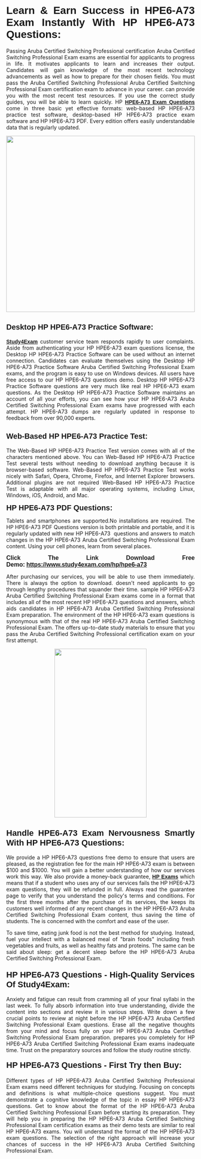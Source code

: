 <h1 style="text-align: justify;"><span style="font-family:Tahoma,Geneva,sans-serif;"><strong>Learn & Earn Success in HPE6-A73 Exam Instantly With HP HPE6-A73 Questions:</strong></span></h1>

<p style="text-align: justify;">Passing Aruba Certified Switching Professional certification Aruba Certified Switching Professional Exam exams are essential for applicants to progress in life. It motivates applicants to learn and increases their output. Candidates will gain knowledge of the most recent technology advancements as well as how to prepare for their chosen fields. You must pass the Aruba Certified Switching Professional Aruba Certified Switching Professional Exam certification exam to advance in your career. can provide you with the most recent test resources. If you use the correct study guides, you will be able to learn quickly. HP <a href="https://www.study4exam.com/hp/hpe6-a73" target="_blank"><span style="font-family:Tahoma,Geneva,sans-serif;"><strong>HPE6-A73 Exam Questions</strong></span></a> come in three basic yet effective formats: web-based HP HPE6-A73 practice test software, desktop-based HP HPE6-A73 practice exam software and HP HPE6-A73 PDF. Every edition offers easily understandable data that is regularly updated.</p>

<p style="text-align: justify;"><a href="https://www.study4exam.com/hp/hpe6-a73" target="_blank"><img alt="" src="https://lh3.googleusercontent.com/pw/AM-JKLVq_oPqfp0-n5zn4yqAoyjjcA2yO-jT5Cm68rj_xPcdsmakSaLzyxJ8unsRMKMdGkmOINvzyM17CwNHdrz3aK03FYcCewHDEYJs7lAvJLcrBifJ5qSpkhSIJgPhz-7dSY7ixq9ev6p4G2ds_VnujUaf=w1366-h530-no?authuser=0" style="width: 100%; height: 470px;" /></a></p>

<h2 style="text-align: justify;"><span style="font-family:Tahoma,Geneva,sans-serif;"><strong><span style="font-size:20px;">Desktop HP HPE6-A73 Practice Software:</span></strong></span></h2>

<p style="text-align: justify;"><a href="https://www.study4exam.com/" target="_blank"><span style="font-family:Tahoma,Geneva,sans-serif;"><strong>Study4Exam</strong></span></a> customer service team responds rapidly to user complaints. Aside from authenticating your HP HPE6-A73 exam questions license, the Desktop HP HPE6-A73 Practice Software can be used without an internet connection. Candidates can evaluate themselves using the Desktop HP HPE6-A73 Practice Software Aruba Certified Switching Professional Exam exams, and the program is easy to use on Windows devices. All users have free access to our HP HPE6-A73 questions demo. Desktop HP HPE6-A73 Practice Software questions are very much like real HP HPE6-A73 exam questions. As the Desktop HP HPE6-A73 Practice Software maintains an account of all your efforts, you can see how your HP HPE6-A73 Aruba Certified Switching Professional Exam exams have progressed with each attempt. HP HPE6-A73 dumps are regularly updated in response to feedback from over 90,000 experts.</p>

<h2 style="text-align: justify;"><strong><span style="font-family:Tahoma,Geneva,sans-serif;"><span style="font-size:20px;">Web-Based HP HPE6-A73 Practice Test:</span></span></strong></h2>

<p style="text-align: justify;">The Web-Based HP HPE6-A73 Practice Test version comes with all of the characters mentioned above. You can Web-Based HP HPE6-A73 Practice Test several tests without needing to download anything because it is browser-based software. Web-Based HP HPE6-A73 Practice Test works nicely with Safari, Opera, Chrome, Firefox, and Internet Explorer browsers. Additional plugins are not required Web-Based HP HPE6-A73 Practice Test is adaptable with all major operating systems, including Linux, Windows, iOS, Android, and Mac.</p>

<p style="text-align: justify;"><strong><span style="font-family:Tahoma,Geneva,sans-serif;"><span style="font-size:20px;">HP HPE6-A73 PDF Questions:</span></span></strong></p>

<p style="text-align: justify;">Tablets and smartphones are supported.No installations are required. The HP HPE6-A73 PDF Questions version is both printable and portable, and it is regularly updated with new HP HPE6-A73  questions and answers to match changes in the HP HPE6-A73 Aruba Certified Switching Professional Exam content. Using your cell phones, learn from several places.</p>

<p style="text-align: justify;"><strong><span style="font-size:16px;"><span style="font-family:Tahoma,Geneva,sans-serif;">Click The Link Download Free Demo:</span></span></strong> <strong><span style="font-size:16px;"><span style="font-family:Tahoma,Geneva,sans-serif;"><a href="https://www.study4exam.com/hp/hpe6-a73" target="_blank">https://www.study4exam.com/hp/hpe6-a73</a></span></span></strong></p>

<p style="text-align: justify;">After purchasing our services, you will be able to use them immediately. There is always the option to download. doesn't need applicants to go through lengthy procedures that squander their time. sample HP HPE6-A73 Aruba Certified Switching Professional Exam exams come in a format that includes all of the most recent HP HPE6-A73 questions and answers, which aids candidates in HP HPE6-A73 Aruba Certified Switching Professional Exam preparation. The environment of the HP HPE6-A73 exam questions is synonymous with that of the real HP HPE6-A73 Aruba Certified Switching Professional Exam. The offers up-to-date study materials to ensure that you pass the Aruba Certified Switching Professional certification exam on your first attempt.</p>

<p style="text-align: center;"><a href="https://www.study4exam.com/hp/hpe6-a73" target="_blank"><img alt="" src="https://lh3.googleusercontent.com/pw/AM-JKLXfNjhwPiMVy0ctVShSUYpvTBudxxEKSjIvWyQcQ4fkjC7tw4fAHzQCxVumweZ4lZywWu345GH-ksy4ecL_MjJ_HOMVvBbLXRtkP9fACCrcmZAb4vVtcna_wHGfpzNHbsqs91m4DXRGfOMJpFZl-Ci9=w650-h649-no?authuser=0" style="width: 70%; height: 450px;" /></a></p>

<h2 style="text-align: justify;"><strong><span style="font-size:22px;"><span style="font-family:Tahoma,Geneva,sans-serif;">Handle HPE6-A73 Exam Nervousness Smartly With HP HPE6-A73 Questions:</span></span></strong></h2>

<p style="text-align: justify;">We provide a HP HPE6-A73 questions free demo to ensure that users are pleased, as the registration fee for the main HP HPE6-A73 exam is between $100 and $1000. You will gain a better understanding of how our services work this way. We also provide a money-back guarantee, <a href="https://www.study4exam.com/hp-exams" target="_blank"><span style="font-family:Tahoma,Geneva,sans-serif;"><strong>HP Exams</strong></span></a> which means that if a student who uses any of our services fails the HP HPE6-A73 exam questions, they will be refunded in full. Always read the guarantee page to verify that you understand the policy's terms and conditions. For the first three months after the purchase of its services, the keeps its customers well informed of any recent changes in the HP HPE6-A73 Aruba Certified Switching Professional Exam content, thus saving the time of students. The is concerned with the comfort and ease of the user.</p>

<p style="text-align: justify;">To save time, eating junk food is not the best method for studying. Instead, fuel your intellect with a balanced meal of "brain foods" including fresh vegetables and fruits, as well as healthy fats and proteins. The same can be said about sleep: get a decent sleep before the HP HPE6-A73 Aruba Certified Switching Professional Exam.</p>

<h3 style="text-align: justify;"><span style="font-family:Tahoma,Geneva,sans-serif;"><strong><span style="font-size:22px;">HP HPE6-A73 Questions - High-Quality Services Of Study4Exam:</span></strong></span></h3>

<p style="text-align: justify;">Anxiety and fatigue can result from cramming all of your final syllabi in the last week. To fully absorb information into true understanding, divide the content into sections and review it in various steps. Write down a few crucial points to review at night before the HP HPE6-A73 Aruba Certified Switching Professional Exam questions. Erase all the negative thoughts from your mind and focus fully on your HP HPE6-A73 Aruba Certified Switching Professional Exam preparation. prepares you completely for HP HPE6-A73 Aruba Certified Switching Professional Exam exams inadequate time. Trust on the preparatory sources and follow the study routine strictly. </p>

<h4 style="text-align: justify;"><span style="font-family:Tahoma,Geneva,sans-serif;"><strong><span style="font-size:22px;">HP HPE6-A73 Questions - First Try then Buy:</span></strong></span></h4>

<p style="text-align: justify;">Different types of HP HPE6-A73 Aruba Certified Switching Professional Exam exams need different techniques for studying. Focusing on concepts and definitions is what multiple-choice questions suggest. You must demonstrate a cognitive knowledge of the topic in essay HP HPE6-A73 questions. Get to know about the format of the HP HPE6-A73 Aruba Certified Switching Professional Exam before starting its preparation. They will help you in preparing the HP HPE6-A73 Aruba Certified Switching Professional Exam certification exams as their demo tests are similar to real HP HPE6-A73 exams. You will understand the format of the HP HPE6-A73 exam questions. The selection of the right approach will increase your chances of success in the HP HPE6-A73 Aruba Certified Switching Professional Exam.</p>

